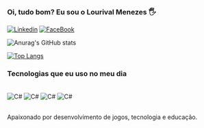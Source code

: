 ### Oi, tudo bom? Eu sou o Lourival Menezes 🖐

[![Linkedin](https://img.shields.io/badge/LinkedIn-0077B5?style=for-the-badge&logo=linkedin&logoColor=white)](https://www.linkedin.com/in/lmrjunior)
[![FaceBook](https://img.shields.io/badge/Facebook-1877F2?style=for-the-badge&logo=facebook&logoColor=white)](https://www.facebook.com/LjuniorxDD)

![Anurag's GitHub stats](https://github-readme-stats.vercel.app/api?username=LorisJunior&show_icons=true&theme=)

[![Top Langs](https://github-readme-stats.vercel.app/api/top-langs/?username=LorisJunior&layout=compact)](https://github.com/anuraghazra/github-readme-stats)

### Tecnologias que eu uso no meu dia

<div style="display inline_block"><br/>
  <img align="center" alt="C#" src="https://img.shields.io/badge/Unity-100000?style=for-the-badge&logo=unity&logoColor=white" />
  <img align="center" alt="C#" src="https://img.shields.io/badge/C%23-239120?style=for-the-badge&logo=c-sharp&logoColor=white" />
  <img align="center" alt="C#" src="https://img.shields.io/badge/MySQL-00000F?style=for-the-badge&logo=mysql&logoColor=white" />
  <img align="center" alt="C#" src="https://img.shields.io/badge/Xamarin-3498DB?style=for-the-badge&logo=xamarin&logoColor=white" />
</div><br/>

Apaixonado por desenvolvimento de jogos, tecnologia e educação.
